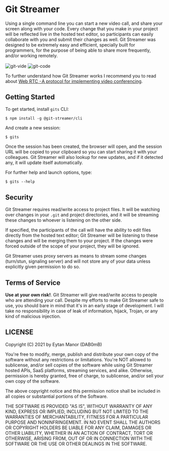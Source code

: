 # Git Streamer

Using a single command line you can start a new video call, and share your screen along with your code. Every change that you make in your project will be reflected live in the hosted text editor, so participants can easily collaborate with you and submit their changes as well. Git Streamer was designed to be extremely easy and efficient, specially built for programmers, for the purpose of being able to share more frequently, and/or working remotely.

<img align="center" alt="git-vide" src="https://user-images.githubusercontent.com/7648874/106060751-1f1e3d80-60fd-11eb-8a23-c418928ee157.png">
<img align="center" alt="git-code" src="https://user-images.githubusercontent.com/7648874/106059610-a36fc100-60fb-11eb-819e-e269b4b76aa7.png">

To further understand how Git Streamer works I recommend you to read about [Web RTC - A protocol for implementing video conferencing](https://bit.ly/3rjvuSR).

## Getting Started

To get started, install `gits` CLI:

    $ npm install -g @git-streamer/cli

And create a new session:

    $ gits

Once the session has been created, the browser will open, and the session URL will be copied to your clipboard so you can start sharing it with your colleagues. Git Streamer will also lookup for new updates, and if it detected any, it will update itself automatically.

For further help and launch options, type:

    $ gits --help

## Security

Git Streamer requires read/write access to project files. It will be watching over changes in your `.git` and project directories, and it will be streaming these changes to whoever is listening on the other side.

If specified, the participants of the call will have the ability to edit files directly from the hosted text editor; Git Streamer will be listening to these changes and will be merging them to your project. If the changes were forced outside of the scope of your project, they will be ignored.

Git Streamer uses proxy servers as means to stream some changes (turn/stun, signaling server) and will not store any of your data unless explicitly given permission to do so.

## Terms of Service

**Use at your own risk!**. Git Streamer will give read/write access to people who are attending your call. Despite my efforts to make Git Streamer safe to use, you should bare in mind that it's in an early stage of development. I will take no responsibility in case of leak of information, hijack, Trojan, or any kind of malicious injection.

## LICENSE

Copyright (C) 2021 by Eytan Manor (DAB0mB)

You're free to modify, merge, publish and distribute your own copy of the software without any restrictions or limitations. You're NOT allowed to sublicense, and/or sell copies of the software while using Git Streamer hosted APIs, SaaS platforms, streaming services, and alike. Otherwise, permission is hereby granted, free of charge, to sublicense, and/or sell your own copy of the software.

The above copyright notice and this permission notice shall be included in all copies or substantial portions of the Software.

THE SOFTWARE IS PROVIDED "AS IS", WITHOUT WARRANTY OF ANY KIND, EXPRESS OR
IMPLIED, INCLUDING BUT NOT LIMITED TO THE WARRANTIES OF MERCHANTABILITY,
FITNESS FOR A PARTICULAR PURPOSE AND NONINFRINGEMENT. IN NO EVENT SHALL THE
AUTHORS OR COPYRIGHT HOLDERS BE LIABLE FOR ANY CLAIM, DAMAGES OR OTHER
LIABILITY, WHETHER IN AN ACTION OF CONTRACT, TORT OR OTHERWISE, ARISING FROM,
OUT OF OR IN CONNECTION WITH THE SOFTWARE OR THE USE OR OTHER DEALINGS IN
THE SOFTWARE.
